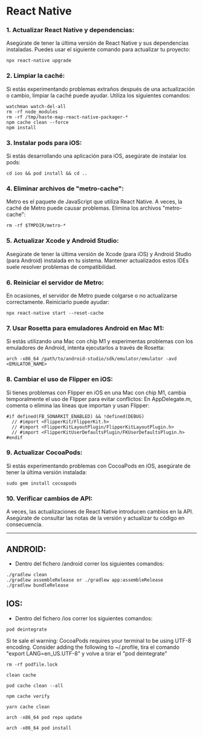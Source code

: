 # React Native

### 1. Actualizar React Native y dependencias:
Asegúrate de tener la última versión de React Native y sus dependencias instaladas. Puedes usar el siguiente comando para actualizar tu proyecto:

```
npx react-native upgrade
```

### 2. Limpiar la caché:
Si estás experimentando problemas extraños después de una actualización o cambio, limpiar la caché puede ayudar. Utiliza los siguientes comandos:

```
watchman watch-del-all
rm -rf node_modules
rm -rf /tmp/haste-map-react-native-packager-*
npm cache clean --force
npm install
```

### 3. Instalar pods para iOS:
Si estás desarrollando una aplicación para iOS, asegúrate de instalar los pods:

```
cd ios && pod install && cd ..
```

### 4. Eliminar archivos de "metro-cache":
Metro es el paquete de JavaScript que utiliza React Native. A veces, la caché de Metro puede causar problemas. Elimina los archivos "metro-cache":

```
rm -rf $TMPDIR/metro-*
```

### 5. Actualizar Xcode y Android Studio:
Asegúrate de tener la última versión de Xcode (para iOS) y Android Studio (para Android) instalada en tu sistema. Mantener actualizados estos IDEs suele resolver problemas de compatibilidad.

### 6. Reiniciar el servidor de Metro:
En ocasiones, el servidor de Metro puede colgarse o no actualizarse correctamente. Reiniciarlo puede ayudar:

```
npx react-native start --reset-cache
```

### 7. Usar Rosetta para emuladores Android en Mac M1:
Si estás utilizando una Mac con chip M1 y experimentas problemas con los emuladores de Android, intenta ejecutarlos a través de Rosetta:

```
arch -x86_64 /path/to/android-studio/sdk/emulator/emulator -avd <EMULATOR_NAME>
```

### 8. Cambiar el uso de Flipper en iOS:
Si tienes problemas con Flipper en iOS en una Mac con chip M1, cambia temporalmente el uso de Flipper para evitar conflictos:
En AppDelegate.m, comenta o elimina las líneas que importan y usan Flipper:

```
#if defined(FB_SONARKIT_ENABLED) && !defined(DEBUG)
  // #import <FlipperKit/FlipperKit.h>
  // #import <FlipperKitLayoutPlugin/FlipperKitLayoutPlugin.h>
  // #import <FlipperKitUserDefaultsPlugin/FKUserDefaultsPlugin.h>
#endif
```

### 9. Actualizar CocoaPods:
Si estás experimentando problemas con CocoaPods en iOS, asegúrate de tener la última versión instalada:

```
sudo gem install cocoapods
```

### 10. Verificar cambios de API:
A veces, las actualizaciones de React Native introducen cambios en la API. Asegúrate de consultar las notas de la versión y actualizar tu código en consecuencia.

---

## ANDROID:

- Dentro del fichero /android correr los siguientes comandos:

```
./gradlew clean
./gradlew assembleRelease or ./gradlew app:assembleRelease
./gradlew bundleRelease
```

## IOS:

- Dentro del fichero /ios correr los siguientes comandos:

```
pod deintegrate
```

Si te sale el warning: CocoaPods requires your terminal to be using UTF-8 encoding. Consider adding the following to ~/.profile, tira el comando "export LANG=en_US.UTF-8" y volve a tirar el "pod deintegrate"

```
rm -rf podfile.lock
```

```
clean cache
```

```
pod cache clean --all
```

```
npm cache verify
```

```
yarn cache clean
```

```
arch -x86_64 pod repo update
```

```
arch -x86_64 pod install
```

